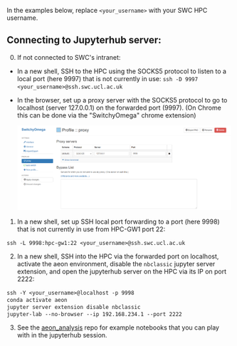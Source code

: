 In the examples below, replace `<your_username>` with your SWC HPC username.

## Connecting to Jupyterhub server:

0. If not connected to SWC's intranet:

- In a new shell, SSH to the HPC using the SOCKS5 protocol to listen to a local port (here 9997) that is not currently in use: `ssh -D 9997 <your_username>@ssh.swc.ucl.ac.uk`

- In the browser, set up a proxy server with the SOCKS5 protocol to go to localhost (server 127.0.0.1) on the forwarded port (9997). (On Chrome this can be done via the "SwitchyOmega" chrome extension)

    ![SwitchyOmega screengrab](switchyomega_chrome_extension.png)

1. In a new shell, set up SSH local port forwarding to a port (here 9998) that is not currently in use from HPC-GW1 port 22:
```
ssh -L 9998:hpc-gw1:22 <your_username>@ssh.swc.ucl.ac.uk
```

2. In a new shell, SSH into the HPC via the forwarded port on localhost, activate the aeon environment, disable the `nbclassic` jupyter server extension, and open the jupyterhub server on the HPC via its IP on port 2222:    
```
ssh -Y <your_username>@localhost -p 9998
conda activate aeon
jupyter server extension disable nbclassic
jupyter-lab --no-browser --ip 192.168.234.1 --port 2222
```

3. See the [aeon_analysis](https://github.com/sainsburyWellcomeCentre/aeon_analysis) repo for example notebooks that you can play with in the jupyterhub session.
